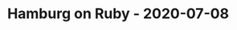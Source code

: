---
layout: post
title: Hamburg on Ruby - 2020-07-08
datetime: 2020-07-08 19:00:00.000000000 +02:00
name: Hamburg on Ruby
external_url: https://hamburg.onruby.de/events/remote-ruby-usergroup-hamburg-juli-2020-602
---